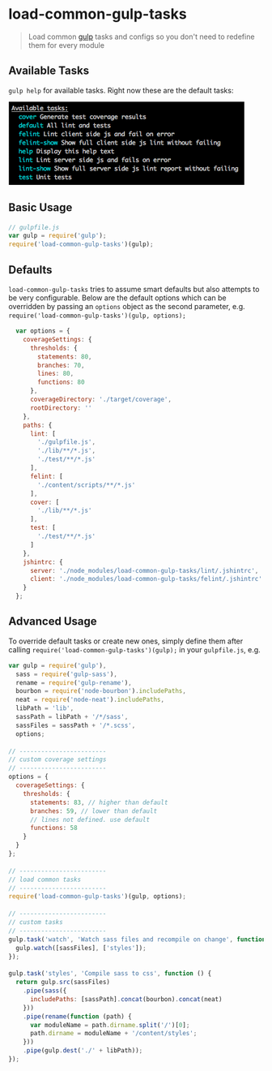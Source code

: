 # load-common-gulp-tasks
> Load common [gulp](http://gulpjs.com/) tasks and configs so you don't need to redefine them for every module

## Available Tasks

`gulp help` for available tasks. Right now these are the default tasks:

![](screenshot.png)

## Basic Usage

```js
// gulpfile.js
var gulp = require('gulp');
require('load-common-gulp-tasks')(gulp);
```

## Defaults

`load-common-gulp-tasks` tries to assume smart defaults but also attempts to be very configurable.
Below are the default options which can be overridden by passing an `options` object
as the second parameter, e.g. `require('load-common-gulp-tasks')(gulp, options);`

```js
  var options = {
    coverageSettings: {
      thresholds: {
        statements: 80,
        branches: 70,
        lines: 80,
        functions: 80
      },
      coverageDirectory: './target/coverage',
      rootDirectory: ''
    },
    paths: {
      lint: [
        './gulpfile.js',
        './lib/**/*.js',
        './test/**/*.js'
      ],
      felint: [
        './content/scripts/**/*.js'
      ],
      cover: [
        './lib/**/*.js'
      ],
      test: [
        './test/**/*.js'
      ]
    },
    jshintrc: {
      server: './node_modules/load-common-gulp-tasks/lint/.jshintrc',
      client: './node_modules/load-common-gulp-tasks/felint/.jshintrc'
    }
  };
```

## Advanced Usage

To override default tasks or create new ones, simply define them after calling `require('load-common-gulp-tasks')(gulp);` in your `gulpfile.js`, e.g.

```js
var gulp = require('gulp'),
  sass = require('gulp-sass'),
  rename = require('gulp-rename'),
  bourbon = require('node-bourbon').includePaths,
  neat = require('node-neat').includePaths,
  libPath = 'lib',
  sassPath = libPath + '/*/sass',
  sassFiles = sassPath + '/*.scss',
  options;

// ------------------------
// custom coverage settings
// ------------------------
options = {
  coverageSettings: {
    thresholds: {
      statements: 83, // higher than default
      branches: 59, // lower than default
      // lines not defined. use default
      functions: 58
    }
  }
};

// ------------------------
// load common tasks
// ------------------------
require('load-common-gulp-tasks')(gulp, options);

// ------------------------
// custom tasks
// ------------------------
gulp.task('watch', 'Watch sass files and recompile on change', function () {
  gulp.watch([sassFiles], ['styles']);
});

gulp.task('styles', 'Compile sass to css', function () {
  return gulp.src(sassFiles)
    .pipe(sass({
      includePaths: [sassPath].concat(bourbon).concat(neat)
    }))
    .pipe(rename(function (path) {
      var moduleName = path.dirname.split('/')[0];
      path.dirname = moduleName + '/content/styles';
    }))
    .pipe(gulp.dest('./' + libPath));
});
```